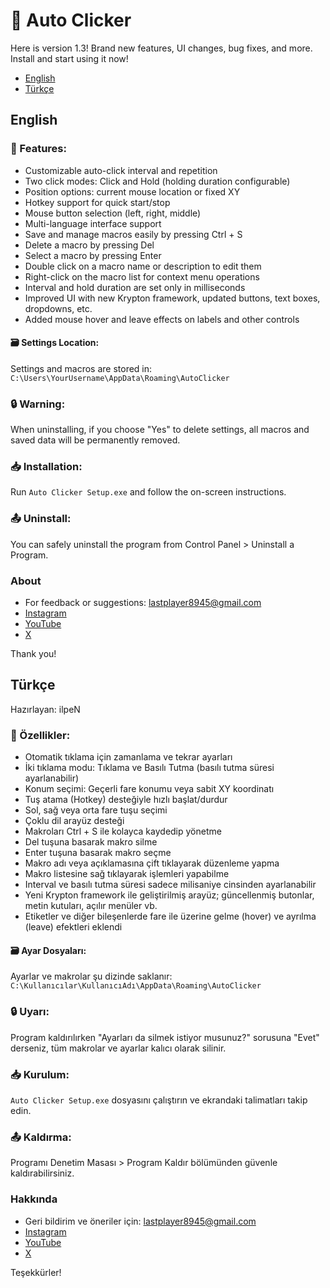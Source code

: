 # 📌 Auto Clicker
Here is version 1.3! Brand new features, UI changes, bug fixes, and more. Install and start using it now!
- [English](#English)
- [Türkçe](#Türkçe)

## English
### 🔧 Features:
- Customizable auto-click interval and repetition
- Two click modes: Click and Hold (holding duration configurable)
- Position options: current mouse location or fixed XY
- Hotkey support for quick start/stop
- Mouse button selection (left, right, middle)
- Multi-language interface support
- Save and manage macros easily by pressing Ctrl + S
- Delete a macro by pressing Del
- Select a macro by pressing Enter
- Double click on a macro name or description to edit them
- Right-click on the macro list for context menu operations
- Interval and hold duration are set only in milliseconds
- Improved UI with new Krypton framework, updated buttons, text boxes, dropdowns, etc.
- Added mouse hover and leave effects on labels and other controls

#### 🗃 Settings Location:
Settings and macros are stored in:
`C:\Users\YourUsername\AppData\Roaming\AutoClicker`

### 🔒 Warning:
When uninstalling, if you choose "Yes" to delete settings, all macros and saved data will be permanently removed.

### 📥 Installation:
Run `Auto Clicker Setup.exe` and follow the on-screen instructions.

### 📤 Uninstall:
You can safely uninstall the program from Control Panel > Uninstall a Program.

### About
- For feedback or suggestions: lastplayer8945@gmail.com
- [Instagram](https://www.instagram.com/ilpen.25)
- [YouTube](https://www.youtube.com/@ilpenwastaken)
- [X](https://www.x.com/ilpenwastaken)

Thank you!

## Türkçe
Hazırlayan: ilpeN

### 🔧 Özellikler:
- Otomatik tıklama için zamanlama ve tekrar ayarları
- İki tıklama modu: Tıklama ve Basılı Tutma (basılı tutma süresi ayarlanabilir)
- Konum seçimi: Geçerli fare konumu veya sabit XY koordinatı
- Tuş atama (Hotkey) desteğiyle hızlı başlat/durdur
- Sol, sağ veya orta fare tuşu seçimi
- Çoklu dil arayüz desteği
- Makroları Ctrl + S ile kolayca kaydedip yönetme
- Del tuşuna basarak makro silme
- Enter tuşuna basarak makro seçme
- Makro adı veya açıklamasına çift tıklayarak düzenleme yapma
- Makro listesine sağ tıklayarak işlemleri yapabilme
- Interval ve basılı tutma süresi sadece milisaniye cinsinden ayarlanabilir
- Yeni Krypton framework ile geliştirilmiş arayüz; güncellenmiş butonlar, metin kutuları, açılır menüler vb.
- Etiketler ve diğer bileşenlerde fare ile üzerine gelme (hover) ve ayrılma (leave) efektleri eklendi

#### 🗃 Ayar Dosyaları:
Ayarlar ve makrolar şu dizinde saklanır:
`C:\Kullanıcılar\KullanıcıAdı\AppData\Roaming\AutoClicker`

### 🔒 Uyarı:
Program kaldırılırken "Ayarları da silmek istiyor musunuz?" sorusuna "Evet" derseniz, tüm makrolar ve ayarlar kalıcı olarak silinir.

### 📥 Kurulum:
`Auto Clicker Setup.exe` dosyasını çalıştırın ve ekrandaki talimatları takip edin.

### 📤 Kaldırma:
Programı Denetim Masası > Program Kaldır bölümünden güvenle kaldırabilirsiniz.

### Hakkında
- Geri bildirim ve öneriler için: lastplayer8945@gmail.com
- [Instagram](https://www.instagram.com/ilpen.25)
- [YouTube](https://www.youtube.com/@ilpenwastaken)
- [X](https://www.x.com/ilpenwastaken)

Teşekkürler!
